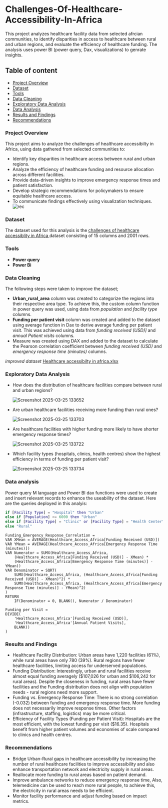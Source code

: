 # Challenges-Of-Healthcare-Accessibility-In-Africa
This project analyzes healthcare facility data from selected afrcian communities, to identify disparities in access to healthcare between rural and urban regions, 
and evaluate the efficiency of healthcare funding. The analysis uses power BI (power query, Dax, visualizations) to genrate insights.

## Table of content
- [Project Overview](#project-overview)
- [Dataset](#dataset)
- [Tools](#tools)
- [Data Cleaning](#data-cleaning)
- [Exploratory Data Analysis](#exploratory-data-analysis)
- [Data Analysis](#data-analysis)
- [Results and Findings](#results-and-findings)
- [Recommendations](#recommendations)


### Project Overview

This project aims to analyze the challenges of healthcare accessibilty in Africa, using data gathered from selected communities to:
- Identify key disparities in healthcare access between rural and urban regions.
- Analyze the efficiency of healthcare funding and resource allocation across different facilities.
- Provide data-driven insights to improve emergency response times and patient satisfaction.
- Develop strategic recommendations for policymakers to ensure equitable healthcare access.
- To communicate findings effectively using visualization techniques.
![rec](https://github.com/user-attachments/assets/96df4922-8f9f-4859-94b0-65b8f7a0c7ff)

### Dataset

The dataset used for this analysis is the [challenges of healthcare accessiblity in Africa ](https://github.com/timiols/Challenges-Of-Healthcare-Accessibility-In-Africa/blob/main/Healthcare_Access_Africa.csv) dataset consisting of 15 columns and 2001 rows.
### Tools
- **Power query**
- **Power Bi**
  
### Data Cleaning

The following steps were taken to improve the dataset;
- **Urban_rural_area** column was created to categorize the regions into their respective area type. To achieve this, the custom column function in power query was used, using data from *population* and *facility type* columns.
- **Funding per patient visit** column was created and added to the dataset using average function in Dax to derive average funding per patient visit. This was achieved using data from *funding received (USD)]*  and *annual Patient visits* columns.
- Measure was created using DAX  and added to the dataset to calculate the Pearson correlation coefficient between *funding received (USD)* and *emergency response time (minutes)* columns.

 *improved dataset* [Healthcare accessibilty in africa.xlsx](https://github.com/timiols/Challenges-Of-Healthcare-Accessibility-In-Africa/blob/main/CLEAN%20DATASET.csv)

### Exploratory Data Analysis

- How does the distribution of healthcare facilities compare between rural and urban regions?

  ![Screenshot 2025-03-25 133652](https://github.com/user-attachments/assets/9a3007dd-8eae-427c-b8e7-336df6cb943c)
- Are urban healthcare facilities receiving more funding than rural ones?

   ![Screenshot 2025-03-25 133703](https://github.com/user-attachments/assets/c9fa1ddf-9def-45ee-8dc6-a99f97a0620f)
- Are healthcare facilities with higher funding more likely to have shorter emergency response times?

  ![Screenshot 2025-03-25 133722](https://github.com/user-attachments/assets/ba92d887-3f6a-4271-9f35-debf4a51b926)

- Which facility types (hospitals, clinics, health centres) show the highest efficiency in terms of funding per patient visit?

  ![Screenshot 2025-03-25 133734](https://github.com/user-attachments/assets/55ade1f7-0713-4bae-8b8b-dd562db7bb92)

 ### Data analysis
 
 Power query M language and Power BI dax functions were used to create and insert relevant records to enhance the useability of the dataset.
 Here are the queries deployed in this analyis:
 ```M language
if [Facility Type] = "Hospital" then "Urban" 
else if [Population] >= 6000 then "Urban" 
else if [Facility Type] = "Clinic" or [Facility Type] = "Health Center" and [Population] < 6000 then "Rural" 
else "Rural"
```
```DAX
Funding_Emergency_Response_Correlation = 
VAR XMean = AVERAGE(Healthcare_Access_Africa[Funding Received (USD)])
VAR YMean = AVERAGE(Healthcare_Access_Africa[Emergency Response Time (minutes)])
VAR Numerator = SUMX(Healthcare_Access_Africa, 
    (Healthcare_Access_Africa[Funding Received (USD)] - XMean) * 
    (Healthcare_Access_Africa[Emergency Response Time (minutes)] - YMean))
VAR Denominator = SQRT(
    SUMX(Healthcare_Access_Africa, (Healthcare_Access_Africa[Funding Received (USD)] - XMean)^2) *
    SUMX(Healthcare_Access_Africa, (Healthcare_Access_Africa[Emergency Response Time (minutes)] - YMean)^2)
)
RETURN 
    IF(Denominator = 0, BLANK(), Numerator / Denominator)
```
```
Funding per Visit = 
DIVIDE(
    'Healthcare_Access_Africa'[Funding Received (USD)], 
    'Healthcare_Access_Africa'[Annual Patient Visits], 
    BLANK()
)
```

### Results and Findings

- Healthcare Facility Distribution: Urban areas have 1,220 facilities (61%), while rural areas have only 780 (39%). Rural regions have fewer healthcare facilities, limiting access for      underserved populations.
- Funding Distribution: Interestingly, urban and rural facilities receive almost equal funding averagely ($107,026 for urban and $106,242 for rural areas). Despite the closeness in         funding, rural areas have fewer facilities and the Funding distribution does not align with population needs - rural regions need more support.
- Funding vs. Emergency Response Time: There is no strong correlation (-0.032) between funding and emergency response time. More funding does not necessarily improve response times.        Other factors (infrastructure, staffing, logistics) may be more critical.
- Efficiency of Facility Types (Funding per Patient Visit): Hospitals are the most efficient, with the lowest funding per visit ($16.35). Hospitals benefit from higher patient volumes      and economies of scale compared to clinics and health centres.
  
### Recommendations

- Bridge Urban-Rural gaps in healthcare accessibility by increasing the number of rural healthcare facilities to improve accessibility and also enhance transportation network and           electricity supply in rural areas.
- Reallocate more funding to rural areas based on patient demand.
- Improve ambulance networks to reduce emergency response time, Also, telemedicine can be used to reach more rural people, to achieve this, the electricity in rural areas needs to be       efficient.
- Monitor facility performance and adjust funding based on impact metrics. 


 


